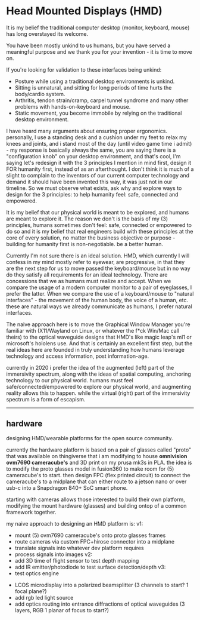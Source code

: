 # Head Mounted Displays (HMD)

It is my belief the traditional computer desktop (monitor, keyboard, mouse) has long overstayed its welcome. 

You have been mostly unkind to us humans, but you have served a meaningful purpose and we thank you for your invention - 
it is time to move on.

If you're looking for validation to these interfaces being unkind:
- Posture while using a traditional desktop environments is unkind.
- Sitting is unnatural, and sitting for long periods of time hurts the body/cardio system.
- Arthritis, tendon strain/cramp, carpel tunnel syndrome and many other problems with hands-on-keyboard and mouse.
- Static movement, you become immobile by relying on the traditional desktop environment.

I have heard many arguments about ensuring proper ergonomics. personally, I use a standing desk and a cushion under my feet to relax my knees and joints, and
i stand most of the day (until video game time i admit) - my response is basically always the same, you are saying there is a "configuration knob" on your 
desktop environment, and that's cool, I'm saying let's redesign it with the 3 principles I mention in mind first, design it FOR humanity first, instead of
as an afterthought. I don't think it is much of a slight to complain to the inventors of our current computer technology and demand it should have been invented
this way, it was just not in our timeline. So we must observe what exists, ask why and explore ways to design for the 3 principles: to help humanity feel: safe,
connected and empowered.  

It is my belief that our physical world is meant to be explored, and humans are meant to explore it. The reason we don't is the basis of my (3) principles,
humans sometimes don't feel: safe, connected or empowered to do so and it is my belief that real engineers build with these principles at the core of every
solution, no matter the business objective or purpose - building for humanity first is non-negotiable. be a better human.

Currently I'm not sure there is an ideal solution. HMD, which currently I will confess in my mind mostly refer to eyewear, are progressive, in that they are 
the next step for us to move passed the keyboard/mouse but in no way do they satisfy all requirements for an ideal technology. There are concessions that we
as humans must realize and accept. When we compare the usage of a modern computer monitor to a pair of eyeglasses, I prefer the latter. When we compare the use
of a keyboard/mouse to "natural interfaces" - the movement of the human body, the voice of a human, etc. these are natural ways we already communicate as humans,
I prefer natural interfaces. 

The naive approach here is to move the Graphical Window Manager you're familiar with (X11/Wayland on Linux, or whatever the f*ck Win/Mac call theirs) to the
optical waveguide designs that HMD's like magic leap's ml1 or microsoft's hololens use. And that is certainly an excellent first step, but the real ideas here
are founded in truly understanding how humans leverage technology and access information, post information-age. 

currently in 2020 i prefer the idea of the augmented (left) part of the immersivity spectrum, along with the ideas of spatial
computing, anchoring technology to our physical world. humans must feel safe/connected/empowered to explore our physical world, and augmenting reality allows 
this to happen. while the virtual (right) part of the immersivity spectrum is a form of escapism. 

---

## hardware

designing HMD/wearable platforms for the open source community. 

currently the hardware platform is based on a pair of glasses called "proto" that was available on thingiverse that i am modifying to house **omnivision ovm7690 cameracube's** and 3D print on my prusa mk3s in PLA. the idea is to modify the proto glasses model in fusion360 to make room for (5) cameracube's to start. then design FPC (flex printed circuit) to connect the cameracube's to a midplane that can either route to a jetson nano or over usb-c into a Snapdragon 840+ SoC smart phone.

starting with cameras allows those interested to build their own platform, modifying the mount hardware (glasses) and building ontop of a common framework together.

my naive approach to designing an HMD platform is: 
v1:
- mount (5) ovm7690 cameracube's onto proto glasses frames
- route cameras via custom FPC+hirose connector into a midplane
- translate signals into whatever dev platform requires
- process signals into images
v2:
- add 3D time of flight sensor to test depth mapping
- add IR emitter/photodiode to test surface detection/depth
v3:
- test optics engine
 + LCOS microdisplay into a polarized beamsplitter (3 channels to start? 1 focal plane?)
 + add rgb led light source
 + add optics routing into entrance diffractions of optical waveguides (3 layers, RGB 1 planar of focus to start?)

